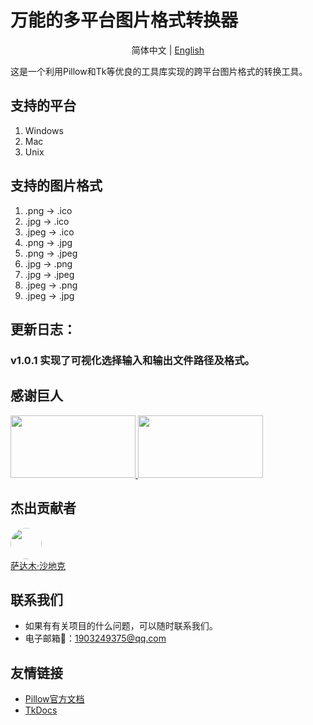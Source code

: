 # 万能的多平台图片格式转换器
<div align="center">

简体中文 |  [English](./README.md)

</div>

这是一个利用Pillow和Tk等优良的工具库实现的跨平台图片格式的转换工具。

## 支持的平台

1. Windows
2. Mac
3. Unix

## 支持的图片格式

1. .png -> .ico
2. .jpg -> .ico
3. .jpeg -> .ico
4. .png -> .jpg
5. .png -> .jpeg
6. .jpg -> .png
7. .jpg -> .jpeg
8. .jpeg -> .png
9. .jpeg -> .jpg


## 更新日志：
### v1.0.1 实现了可视化选择输入和输出文件路径及格式。


## 感谢巨人

<a title="PIL（Pillow）" href="https://github.com/python-pillow/Pillow" target="_blank">
<img width="200" height="100" src="https://pillow.readthedocs.io/en/stable/_static/pillow-logo.png"/>
</a>
<a title="TK" href="https://tkdocs.com/" target="_blank">
<img width="200" height="100" src="https://tkdocs.com/favicon.ico"/>
</a>

## 杰出贡献者

<a href="https://github.com/Haoke98" target="_blank">
<img width="50px" style="border-radius:999px" src="https://portrait.gitee.com/uploads/avatars/user/1882/5648408_sadam98_1580052770.png!avatar200"/>
<br>
萨达木·沙地克
</a>

## 联系我们

- 如果有有关项目的什么问题，可以随时联系我们。
- 电子邮箱📮：1903249375@qq.com


## 友情链接

- [Pillow官方文档](https://pillow.readthedocs.io/en/stable/#)
- [TkDocs](https://tkdocs.com/)